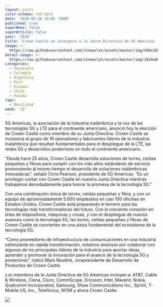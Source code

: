 ```yaml
---
layout: posts
color-schema: red-dark
date: '2020-03-16 10:06 -0400'
published: true
superNews: false
superArticle: false
year: '2020'
title: 'Crown Castle se incorpora a la Junta Directiva de 5G Americas '
image: >-
  https://raw.githubusercontent.com/itnewslat/assets/master/img/540x320/5G-Tecnologia-p.jpg
detail-image: >-
  https://raw.githubusercontent.com/itnewslat/assets/master/img/1024x680/5G-Tecnologia-g.jpg
categories:
  - Venezuela
  - Colombia
  - Argentina
  - Perú
  - Ecuador
  - Chile
  - Panama
tags:
  - Movilidad
week: '12'
---
```

5G Americas, la asociación de la industria inalámbrica y la voz de las tecnologías 5G y LTE para el continente americano, anunció hoy la elección de Crown Castle como miembro de su Junta Directiva. Crown Castle se incorpora al grupo de 16 operadores y fabricantes líderes de la industria inalámbrica que resultan fundamentales para el despliegue de la LTE, las redes 5G y desarrollos posteriores en todo el continente americano.

“Desde hace 25 años, Crown Castle desarrolla soluciones de torres, celdas pequeñas y fibras para cumplir con los más altos estándares de servicio promoviendo al mismo tiempo el desarrollo de soluciones inalámbricas innovadoras”, señaló Chris Pearson, presidente de 5G Americas. “Es un privilegio contar con Crown Castle en nuestra Junta Directiva mientras trabajamos denodadamente para honrar la promesa de la tecnología 5G.” 

Con una combinación única de torres, celdas pequeñas y fibra, y con un equipo de aproximadamente 5.000 empleados en casi 100 oficinas en Estados Unidos, Crown Castle está preparando el terreno para las tecnologías más transformadoras del futuro. Con la creciente conexión en línea de dispositivos, máquinas y cosas, y con el despliegue de nuevos avances como la tecnología 5G, las torres, celdas pequeñas y fibras de Crown Castle se convierten en una pieza fundamental del ecosistema de la tecnología 5G. 

“Como proveedores de infraestructura de comunicaciones en una industria estimulante en rápida transformación, estamos ansiosos por colaborar con algunos de los principales líderes de la industria para aportar ideas, aprender y promover la innovación para el avance de la tecnología 5G y posteriores”, indicó Mark Reudink, vicepresidente de Desarrollo de Productos de Crown Castle.

Los miembros de la Junta Directiva de 5G Americas incluyen a: AT&T, Cable & Wireless, Ciena, Cisco, CommScope, Ericsson, Intel, Mavenir, Nokia, Qualcomm Incorporated, Samsung, Shaw Communications Inc., Sprint, T-Mobile US, Inc., Telefónica, WOM y ahora Crown Castle. 


<img src="https://tracker.metricool.com/c3po.jpg?hash=56f88a41e39ab42c063cc51676587a04"/>
